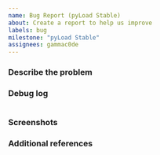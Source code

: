 ```yaml
---
name: Bug Report (pyLoad Stable)
about: Create a report to help us improve
labels: bug
milestone: "pyLoad Stable"
assignees: gammac0de
---
```


<!-- ANNOTATIONS LIKE THIS WILL NOT BE VISIBLE IN YOUR TICKET -->

### Describe the problem

<!-- A clear and concise description of what the problem is. -->

<!-- WRITE HERE -->

### Debug log

<!-- Remember to enable `Debug Mode` in pyload's general settings. -->

<!-- WRITE IN HERE -->

```

```

<!-- WRITE IN HERE -->

### Screenshots

<!-- Any screenshot that can help to explain your problem. -->

<!-- WRITE HERE - OPTIONAL -->

### Additional references

<!-- Any other reference, related issues or pull requests about this report. -->

<!-- WRITE HERE - OPTIONAL -->
